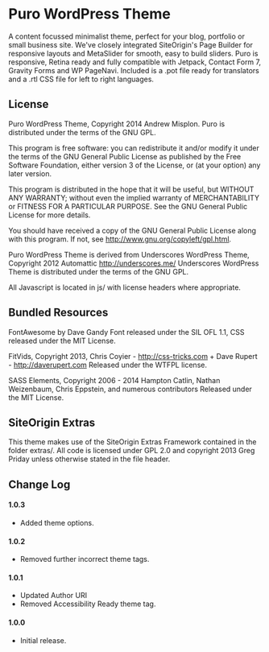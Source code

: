 Puro WordPress Theme
====================

A content focussed minimalist theme, perfect for your blog, portfolio or small business site. We've closely integrated SiteOrigin's Page Builder for responsive layouts and MetaSlider for smooth, easy to build sliders. Puro is responsive, Retina ready and fully compatible with Jetpack, Contact Form 7, Gravity Forms and WP PageNavi. Included is a .pot file ready for translators and a .rtl CSS file for left to right languages. 

License
---------------------

Puro WordPress Theme, Copyright 2014 Andrew Misplon. Puro is distributed under the terms of the GNU GPL.

This program is free software: you can redistribute it and/or modify it under the terms of the GNU General Public License as published by the Free Software Foundation, either version 3 of the License, or (at your option) any later version.

This program is distributed in the hope that it will be useful, but WITHOUT ANY WARRANTY; without even the implied warranty of MERCHANTABILITY or FITNESS FOR A PARTICULAR PURPOSE. See the GNU General Public License for more details.

You should have received a copy of the GNU General Public License along with this program. If not, see http://www.gnu.org/copyleft/gpl.html.

Puro WordPress Theme is derived from Underscores WordPress Theme, Copyright 2012 Automattic http://underscores.me/ Underscores WordPress Theme is distributed under the terms of the GNU GPL.

All Javascript is located in js/ with license headers where appropriate.

Bundled Resources
---------------------

FontAwesome by Dave Gandy 
Font released under the SIL OFL 1.1, CSS released under the MIT License.

FitVids, Copyright 2013, Chris Coyier - http://css-tricks.com + Dave Rupert - http://daverupert.com
Released under the WTFPL license.

SASS Elements, Copyright 2006 - 2014 Hampton Catlin, Nathan Weizenbaum, Chris Eppstein, and numerous contributors
Released under the MIT License.

SiteOrigin Extras
---------------------

This theme makes use of the SiteOrigin Extras Framework contained in the folder extras/. All code is licensed under GPL 2.0 and copyright 2013 Greg Priday unless otherwise stated in the file header. 

Change Log
---------------------

#### 1.0.3
* Added theme options.

#### 1.0.2
* Removed further incorrect theme tags.

#### 1.0.1
* Updated Author URI
* Removed Accessibility Ready theme tag.

#### 1.0.0
* Initial release.








